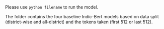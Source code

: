 Please use ```python filename``` to run the model.

The folder contains the four baseline Indic-Bert models based on data split (district-wise and all-district) and the tokens taken (first 512 or last 512).  
